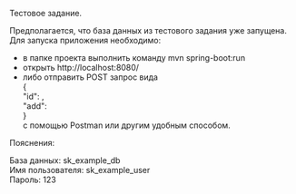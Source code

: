 Тестовое задание.

Предполагается, что база данных из тестового задания уже запущена.
Для запуска приложения необходимо:
- в папке проекта выполнить команду mvn spring-boot:run <br>
- открыть http://localhost:8080/<br>
- либо отправить POST запрос вида <br>
{<br>
        "id": <number>,<br>
        "add": <number><br>
}<br> 
с помощью Postman или другим удобным способом.<br>


Пояснения:

База данных: sk_example_db<br>
Имя пользователя: sk_example_user<br>
Пароль: 123<br>

